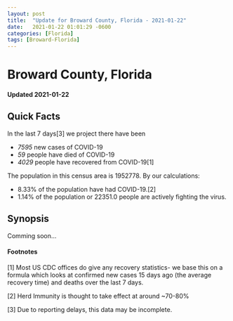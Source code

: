 ```yaml
---
layout: post
title:  "Update for Broward County, Florida - 2021-01-22"
date:   2021-01-22 01:01:29 -0600
categories: [Florida]
tags: [Broward-Florida]
---
```


# Broward County, Florida
#### Updated 2021-01-22

## Quick Facts

In the last 7 days[3] we project there have been
- *7595* new cases of COVID-19
- *59* people have died of COVID-19
- *4029* people have recovered from COVID-19[1]

The population in this census area is 1952778. By our calculations:
- 8.33% of the population have had COVID-19.[2]
- 1.14% of the population or 22351.0 people are actively fighting the virus.

## Synopsis

Comming soon...


#### Footnotes

[1] Most US CDC offices do give any recovery statistics- we base this on a formula which looks at confirmed new cases
15 days ago (the average recovery time) and deaths over the last 7 days.

[2] Herd Immunity is thought to take effect at around ~70-80%

[3] Due to reporting delays, this data may be incomplete.
 
    
